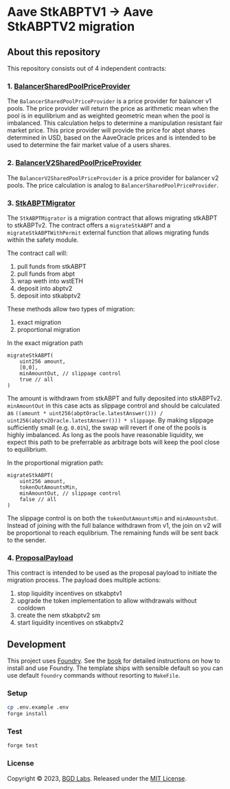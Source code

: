 # Aave StkABPTV1 -> Aave StkABPTV2 migration

## About this repository

This repository consists out of 4 independent contracts:

### 1. [BalancerSharedPoolPriceProvider](./src/contracts/BalancerSharedPoolPriceProvider.sol)

The `BalancerSharedPoolPriceProvider` is a price provider for balancer v1 pools.
The price provider will return the price as arithmetic mean when the pool is in equilibrium and as weighted geometric mean when the pool is imbalanced. This calculation helps to determine a manipulation resistant fair market price.
This price provider will provide the price for abpt shares determined in USD, based on the AaveOracle prices and is intended to be used to determine the fair market value of a users shares.

### 2. [BalancerV2SharedPoolPriceProvider](./src/contracts/BalancerV2SharedPoolPriceProvider.sol)

The `BalancerV2SharedPoolPriceProvider` is a price provider for balancer v2 pools.
The price calculation is analog to `BalancerSharedPoolPriceProvider`.

### 3. [StkABPTMigrator](./src/contracts/StkABPTMigrator.sol)

The `StkABPTMigrator` is a migration contract that allows migrating stkABPT to stkABPTv2.
The contract offers a `migrateStkABPT` and a `migrateStkABPTWithPermit` external function that allows migrating funds within the safety module.

The contract call will:
1. pull funds from stkABPT
2. pull funds from abpt
3. wrap weth into wstETH
4. deposit into abptv2
5. deposit into stkabptv2

These methods allow two types of migration:
1. exact migration
2. proportional migration

In the exact migration path
```solidity
migrateStkABPT(
    uint256 amount,
    [0,0],
    minAmountOut, // slippage control
    true // all
)
```

The amount is withdrawn from stkABPT and fully deposited into stkABPTv2. `minAmountOut` in this case acts as slippage control and should be calculated as `((amount * uint256(abptOracle.latestAnswer())) / uint256(abptv2Oracle.latestAnswer())) * slippage`. By making slippage sufficiently small (e.g. `0.01%`), the swap will revert if one of the pools is highly imbalanced. As long as the pools have reasonable liquidity, we expect this path to be preferrable as arbitrage bots will keep the pool close to equilibrium.

In the proportional migration path:
```solidity
migrateStkABPT(
    uint256 amount,
    tokenOutAmountsMin,
    minAmountOut, // slippage control
    false // all
)
```

The slippage control is on both the `tokenOutAmountsMin` and `minAmountsOut`. Instead of joining with the full balance withdrawn from v1, the join on v2 will be proportional to reach equlibrium. The remaining funds will be sent back to the sender.

### 4. [ProposalPayload](./src/contracts/ProposalPayload.sol)

This contract is intended to be used as the proposal payload to initiate the migration process.
The payload does multiple actions:
1. stop liquidity incentives on stkabptv1
2. upgrade the token implementation to allow withdrawals without cooldown
3. create the nem stkabptv2 sm
4. start liquidity incentives on stkabptv2

## Development

This project uses [Foundry](https://getfoundry.sh). See the [book](https://book.getfoundry.sh/getting-started/installation.html) for detailed instructions on how to install and use Foundry.
The template ships with sensible default so you can use default `foundry` commands without resorting to `MakeFile`.

### Setup

```sh
cp .env.example .env
forge install
```

### Test

```sh
forge test
```

### License
Copyright © 2023, [BGD Labs](https://bgdlabs.com/). Released under the [MIT License](./LICENSE).
